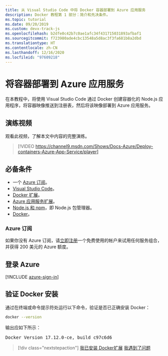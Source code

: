 ```yaml
---
title: 从 Visual Studio Code 中将 Docker 容器部署到 Azure 应用服务
description: Docker 教程第 1 部分：简介和先决条件。
ms.topic: tutorial
ms.date: 09/20/2019
ms.custom: devx-track-js
ms.openlocfilehash: b2dfe0c42b7c0ae1afc34f431715031893afbaf1
ms.sourcegitcommit: f723980ade4cbc13548a5d8ac3f3fa681b8a2dbd
ms.translationtype: HT
ms.contentlocale: zh-CN
ms.lasthandoff: 12/16/2020
ms.locfileid: "97609218"
---
```

# <a name="deploy-containers-to-azure-app-service"></a>将容器部署到 Azure 应用服务

在本教程中，将使用 Visual Studio Code 通过 Docker 创建容器化的 Node.js 应用程序，将容器映像推送到注册表，然后将该映像部署到 Azure 应用服务。

## <a name="walkthrough-video"></a>演练视频

观看此视频，了解本文中内容的完整演练。

> [!VIDEO https://channel9.msdn.com/Shows/Docs-Azure/Deploy-containers-Azure-App-Service/player]

## <a name="prerequisites"></a>必备条件

- 一个 [Azure 订阅](#azure-subscription)。
- [Visual Studio Code](https://code.visualstudio.com/)。
- [Docker 扩展](https://marketplace.visualstudio.com/items?itemName=ms-azuretools.vscode-docker)。
- [Azure 应用服务扩展](https://marketplace.visualstudio.com/items?itemName=ms-azuretools.vscode-azureappservice)。
- [Node.js 和 npm](https://nodejs.org/en/download)，即 Node.js 包管理器。
- [Docker](https://www.docker.com/community-edition)。

### <a name="azure-subscription"></a>Azure 订阅

如果你没有 Azure 订阅，请[立即注册](https://azure.microsoft.com/free/?utm_source=campaign&utm_campaign=vscode-tutorial-docker-extension&mktingSource=vscode-tutorial-docker-extension)一个免费使用的帐户来试用任何服务组合，并获得 200 美元的 Azure 额度。

## <a name="sign-in-to-azure"></a>登录 Azure

[!INCLUDE [azure-sign-in](../../includes/azure-sign-in.md)]

## <a name="verify-docker-install"></a>验证 Docker 安装

通过在终端或命令提示符处运行以下命令，验证是否已正确安装 Docker：

```bash
docker --version
```

输出应如下所示：

<pre>
Docker Version 17.12.0-ce, build c97c6d6
</pre>

> [!div class="nextstepaction"]
> [我已安装 Docker扩展](tutorial-vscode-docker-node-02.md) [我遇到了问题](https://www.research.net/r/PWZWZ52?tutorial=docker-extension&step=getting-started)
